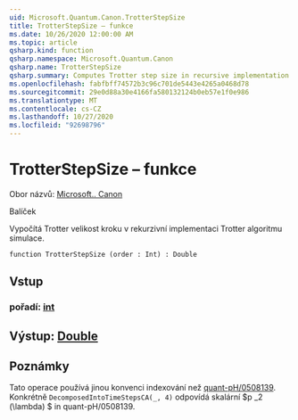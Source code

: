 ```yaml
---
uid: Microsoft.Quantum.Canon.TrotterStepSize
title: TrotterStepSize – funkce
ms.date: 10/26/2020 12:00:00 AM
ms.topic: article
qsharp.kind: function
qsharp.namespace: Microsoft.Quantum.Canon
qsharp.name: TrotterStepSize
qsharp.summary: Computes Trotter step size in recursive implementation of Trotter simulation algorithm.
ms.openlocfilehash: fabfbff74572b3c96c701de5443e4265a0468d78
ms.sourcegitcommit: 29e0d88a30e4166fa580132124b0eb57e1f0e986
ms.translationtype: MT
ms.contentlocale: cs-CZ
ms.lasthandoff: 10/27/2020
ms.locfileid: "92698796"
---
```

# <a name="trotterstepsize-function"></a>TrotterStepSize – funkce

Obor názvů: [Microsoft.. Canon](xref:Microsoft.Quantum.Canon)

Balíček [](https://nuget.org/packages/)


Vypočítá Trotter velikost kroku v rekurzivní implementaci Trotter algoritmu simulace.

```qsharp
function TrotterStepSize (order : Int) : Double
```


## <a name="input"></a>Vstup

### <a name="order--int"></a>pořadí: [int](xref:microsoft.quantum.lang-ref.int)





## <a name="output--double"></a>Výstup: [Double](xref:microsoft.quantum.lang-ref.double)



## <a name="remarks"></a>Poznámky

Tato operace používá jinou konvenci indexování než [quant-pH/0508139](https://arxiv.org/abs/quant-ph/0508139). Konkrétně `DecomposedIntoTimeStepsCA(_, 4)` odpovídá skalární $p _2 (\lambda) $ in quant-pH/0508139.
